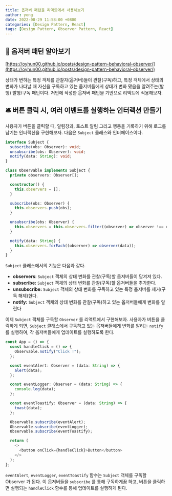 ```yaml
---
title: 옵저버 패턴을 리액트에서 사용해보기
author: yong
date: 2022-08-29 11:58:00 +0800
categories: [Design Pattern, React]
tags: [Design Pattern, Observer Pattern, React]
---
```


## 🔗 옵저버 패턴 알아보기

[https://oyhun00.github.io/posts/design-pattern-behavioral-observer/](https://oyhun00.github.io/posts/design-pattern-behavioral-observer/)

상태가 변하는 특정 객체를 관찰자(옵저버)들이 관찰(구독)하고, 특정 객체에서 상태의 변화가 나타날 때 자신을 구독하고 있는 옵저버들에게 상태가 변화 됐음을 알려주는(발행) 발행/구독 패턴이다. 저번에 작성한 옵저버 패턴을 기반으로 리액트에 적용해보자.

## 🛎️ 버튼 클릭 시, 여러 이벤트를 실행하는 인터랙션 만들기

사용자가 버튼을 클릭할 때, 알림창과, 토스트 알림 그리고 행동을 기록하기 위해 로그를 남기는 인터랙션을 구현해보자. 다음은 `Subject` 클래스와 인터페이스이다.

```typescript
interface Subject {
  subscribe(obs: Observer): void;
  unsubscribe(obs: Observer): void;
  notify(data: String): void;
}

class Observable implements Subject {
  private observers: Observer[];

  constructor() {
    this.observers = [];
  }

  subscribe(obs: Observer) {
    this.observers.push(obs);
  }

  unsubscribe(obs: Observer) {
    this.observers = this.observers.filter((observer) => observer !== obs);
  }

  notify(data: String) {
    this.observers.forEach((observer) => observer(data));
  }
}
```

`Subject` 클래스에서의 기능은 다음과 같다.

- **observers**: `Subject` 객체의 상태 변화를 관찰(구독)할 옵저버들이 담겨져 있다.
- **subscribe:** `Subject` 객체의 상태 변화를 관찰(구독)할 옵저버들을 추가한다.
- **unsubscribe:** `Subject` 객체의 상태 변화를 구독하고 있는 특정 옵저버를 제거(구독 해제)한다.
- **notify:** `Subject` 객체의 상태 변화를 관찰(구독)하고 있는 옵저버들에게 변화를 알린다

이제 `Subject` 객체를 구독할 `Observer` 를 리액트에서 구현해보자. 사용자가 버튼을 클릭하게 되면, `Subject` 클래스에서 구독하고 있는 옵저버들에게 변화를 알리는 `notify` 를 실행하여, 각 옵저버들에게 업데이트를 실행하도록 한다.

```typescript
const App = () => {
  const handleClick = () => {
    Observable.notify("Click !");
  };

  const eventAlert: Observer = (data: String) => {
    alert(data);
  };

  const eventLogger: Observer = (data: String) => {
    console.log(data);
  };

  const eventToastify: Observer = (data: String) => {
    toast(data);
  };

  Observable.subscribe(eventAlert);
  Observable.subscribe(eventLogger);
  Observable.subscribe(eventToastify);

  return (
    <>
      <button onClick={handleClick}>Button</button>
    </>
  );
};
```

`eventAlert`, `eventLogger`, `eventToastify` 함수는 `Subject` 객체를 구독할 Observer 가 된다. 이 옵저버들을 `subscribe` 를 통해 구독하게끔 하고, 버튼을 클릭하면 실행되는 `handleClick` 함수를 통해 업데이트를 실행하게 된다.
